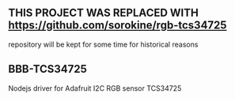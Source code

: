 ## THIS PROJECT WAS REPLACED WITH https://github.com/sorokine/rgb-tcs34725
repository will be kept for some time for historical reasons
## BBB-TCS34725
Nodejs driver for Adafruit I2C RGB sensor TCS34725

